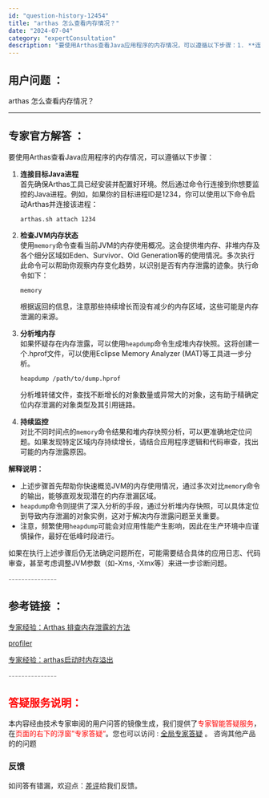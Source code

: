 ```yaml
---
id: "question-history-12454"
title: "arthas 怎么查看内存情况？"
date: "2024-07-04"
category: "expertConsultation"
description: "要使用Arthas查看Java应用程序的内存情况，可以遵循以下步骤：1. **连接目标Java进程**     首先确保Arthas工具已经安装并配置好环境。然后通过命令行连接到你想要监控的Java进程。例如，如果你的目标进程ID是1234，你可以使用以下命令启动Arthas并连接该进程：   ``"
---
```


## 用户问题 ：

arthas 怎么查看内存情况？

---

## 专家官方解答 ：

要使用Arthas查看Java应用程序的内存情况，可以遵循以下步骤：

1. **连接目标Java进程**  
   首先确保Arthas工具已经安装并配置好环境。然后通过命令行连接到你想要监控的Java进程。例如，如果你的目标进程ID是1234，你可以使用以下命令启动Arthas并连接该进程：

   ```
   arthas.sh attach 1234
   ```

2. **检查JVM内存状态**  
   使用`memory`命令查看当前JVM的内存使用概况。这会提供堆内存、非堆内存及各个细分区域如Eden、Survivor、Old Generation等的使用情况。多次执行此命令可以帮助你观察内存变化趋势，以识别是否有内存泄露的迹象。执行命令如下：

   ```
   memory
   ```

   根据返回的信息，注意那些持续增长而没有减少的内存区域，这些可能是内存泄漏的来源。

3. **分析堆内存**  
   如果怀疑存在内存泄露，可以使用`heapdump`命令生成堆内存快照。这将创建一个.hprof文件，可以使用Eclipse Memory Analyzer (MAT)等工具进一步分析。

   ```
   heapdump /path/to/dump.hprof
   ```

   分析堆转储文件，查找不断增长的对象数量或异常大的对象，这有助于精确定位内存泄漏的对象类型及其引用链路。

4. **持续监控**  
   对比不同时间点的`memory`命令结果和堆内存快照分析，可以更准确地定位问题。如果发现特定区域内存持续增长，请结合应用程序逻辑和代码审查，找出可能的内存泄露原因。

**解释说明：**

- 上述步骤首先帮助你快速概览JVM的内存使用情况，通过多次对比`memory`命令的输出，能够直观发现潜在的内存泄漏区域。
- `heapdump`命令则提供了深入分析的手段，通过分析堆内存快照，可以具体定位到导致内存泄漏的对象实例，这对于解决内存泄露问题至关重要。
- 注意，频繁使用`heapdump`可能会对应用性能产生影响，因此在生产环境中应谨慎操作，最好在低峰时段进行。

如果在执行上述步骤后仍无法确定问题所在，可能需要结合具体的应用日志、代码审查，甚至考虑调整JVM参数（如-Xms, -Xmx等）来进一步诊断问题。

<font color="#949494">---------------</font>

## 参考链接 ：

[专家经验：Arthas 排查内存泄露的方法](./user-question-history12455.md)

[profiler](../profiler.md)

[专家经验：arthas启动时内存溢出](./user-question-history14832.md)

<font color="#949494">---------------</font>

## <font color="#FF0000">答疑服务说明：</font>

本内容经由技术专家审阅的用户问答的镜像生成，我们提供了<font color="#FF0000">专家智能答疑服务</font>，在<font color="#FF0000">页面的右下的浮窗”专家答疑“</font>。您也可以访问 : [全局专家答疑](https://answer.opensource.alibaba.com/docs/intro) 。 咨询其他产品的的问题

### 反馈

如问答有错漏，欢迎点：[差评](https://ai.nacos.io/user/feedbackByEnhancerGradePOJOID?enhancerGradePOJOId=16060)给我们反馈。
